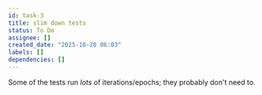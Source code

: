 ```yaml
---
id: task-3
title: slim down tests
status: To Do
assignee: []
created_date: "2025-10-28 06:03"
labels: []
dependencies: []
---
```


Some of the tests run _lots_ of iterations/epochs; they probably don't need to.
